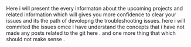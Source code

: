 Here i will present the every informaton about the upcoming projects and related information which will gives you more confidence to clear your issues and its the path of devolopng the troubleshooting issues.
 here i will commited the issues omce i have understand the concepts that i have not made any posts related to the git here .
 and one more thing that which should not make sense .



